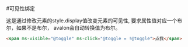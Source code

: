 #可见性绑定

这是通过修改元素的style.display值改变元素的可见性, 要求属性值对应一个布尔，如果不是布尔， avalon会自动转换值为布尔。

```html
<span ms-visible="@toggle" ms-click="@toggle = !@toggle">点我</span>
```